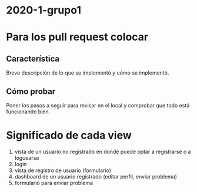 # 2020-1-grupo1

# Para los pull request colocar
## Característica
Breve descripción de lo que se implementó y cómo se implementó.

## Cómo probar
Poner los pasos a seguir para revisar en el local y comprobar que todo está funcionando bien.

# Significado de cada view
1. vista de un usuario no registrado en donde puede optar a registrarse o a loguearse
2. login
3. vista de registro de usuario (formulario)
4. dashboard de un usuario registrado (editar perfil, enviar problema)
5. formulario para enviar problema